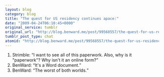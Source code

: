```yaml
---
layout: blog
category: blog
title: "The quest for US residency continues apace:"
date: "2009-04-24T06:10:45+0000"
original_service: tumblr
original_url: "http://blog.benward.me/post/99568557/the-quest-for-us-residency-continues-apace"
tumblr_post_type: chat
atomid: "http://blog.benward.me/post/99568557/the-quest-for-us-residency-continues-apace"
---
```

<ol class="conversation">
  <li><span class="h-card">Strimble</span>: <q>I want to see all of this paperwork.  Also, why is it &quot;paperwork&quot;?  Why isn&#39;t it an online form?</q></li>
  <li><span class="h-card">BenWard</span>: <q>It&#39;s a Word document.</q></li>
  <li><span class="h-card">BenWard</span>: <q>The worst of both worlds.</q></li></ol>
